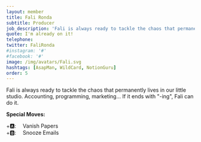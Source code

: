 ```yaml
---
layout: member
title: Fali Ronda
subtitle: Producer
job_description: 'Fali is always ready to tackle the chaos that permanently lives in our little studio. Accounting, programming, marketing... If it ends with "-ing", Fali can do it.'
quote: I'm already on it!
telephone:
twitter: FaliRonda
#instagram: '#'
#facebook: '#'
image: /img/avatars/Fali.svg
hashtags: [AsapMan, WildCard, NotionGuru]
order: 5
---
```


Fali is always ready to tackle the chaos that permanently lives in our little studio. Accounting, programming, marketing... If it ends with "-ing", Fali can do it.

**Special Moves:**

<div class="has-text-left">
    <i class="fas fa-arrow-down" style="transform: rotateZ(-0deg);"></i>
    <i class="fas fa-arrow-down" style="transform: rotateZ(-90deg);"></i>
    <i class="fas fa-arrow-down" style="transform: rotateZ(-180deg);"></i>
    <i class="fas fa-arrow-down" style="transform: rotateZ(-270deg);"></i>
    +🅰: &emsp;Vanish Papers
</div>

<div class="has-text-left">
    <i class="fas fa-arrow-left"></i>
    <i class="fas fa-arrow-left"></i>
    <i class="fas fa-arrow-right"></i>
    <i class="fas fa-arrow-right"></i>
    +🅱: &emsp;Snooze Emails
</div>
